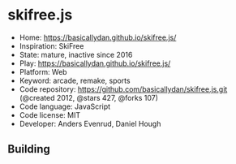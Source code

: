 # skifree.js

- Home: https://basicallydan.github.io/skifree.js/
- Inspiration: SkiFree
- State: mature, inactive since 2016
- Play: https://basicallydan.github.io/skifree.js/
- Platform: Web
- Keyword: arcade, remake, sports
- Code repository: https://github.com/basicallydan/skifree.js.git (@created 2012, @stars 427, @forks 107)
- Code language: JavaScript
- Code license: MIT
- Developer: Anders Evenrud, Daniel Hough

## Building
